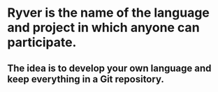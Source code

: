 # Ryver is the name of the language and project in which anyone can participate.

## The idea is to develop your own language and keep everything in a Git repository.
